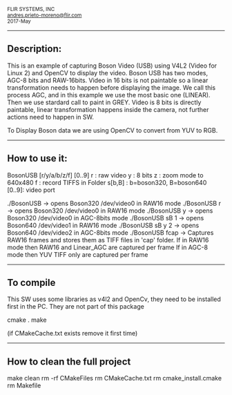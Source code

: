 <small>FLIR SYSTEMS, INC<br></small>
<small>andres.prieto-moreno@flir.com<br></small>
<small>2017-May</small>

------------
Description:
------------

This is an example of capturing Boson Video (USB) using V4L2 (Video for Linux 2) and OpenCV to display the video.
Boson USB has two modes, AGC-8 bits and RAW-16bits.
Video in 16 bits is not paintable so a linear transformation needs to happen before displaying the image. We call this
process AGC, and in this example we use the most basic one (LINEAR). Then we use stardard call to paint in GREY.
Video is 8 bits is directly paintable, linear transformation happens inside the camera, not further actions need to happen in SW.

To Display Boson data we are using OpenCV to convert from YUV to RGB.



--------------
How to use it:
--------------

BosonUSB [r/y/a/b/z/f] [0..9]
	r    : raw video
	y    : 8 bits
	z    : zoom mode to 640x480
	f<name>    : record TIFFS in Folder <NAME>
	s[b,B] : b=boson320, B=boson640   
	[0..9]: video port

./BosonUSB    ->  opens Boson320 /dev/video0  in RAW16 mode
./BosonUSB r  ->  opens Boson320 /dev/video0  in RAW16 mode
./BosonUSB y  ->  opens Boson320 /dev/video0  in AGC-8bits mode
./BosonUSB sB 1   ->  opens Boson640 /dev/video1  in RAW16 mode
./BosonUSB sB y 2 ->  opens Boson640 /dev/video2  in AGC-8bits mode
./BosonUSB fcap -> Captures RAW16 frames and stores them as TIFF files in 'cap' folder. 
		   If in RAW16 mode then RAW16 and Linear_AGC are captured per frame
		   If in AGC-8 mode then YUV TIFF only are captured per frame


----------
To compile
----------

This SW uses some libraries as v4l2 and OpenCv, they need to be installed first in the PC.
They are not part of this package

cmake .
make

(if CMakeCache.txt exists remove it first time)


-----------------------------
How to clean the full project
-----------------------------

make clean
rm -rf CMakeFiles
rm CMakeCache.txt
rm cmake_install.cmake
rm Makefile
  
